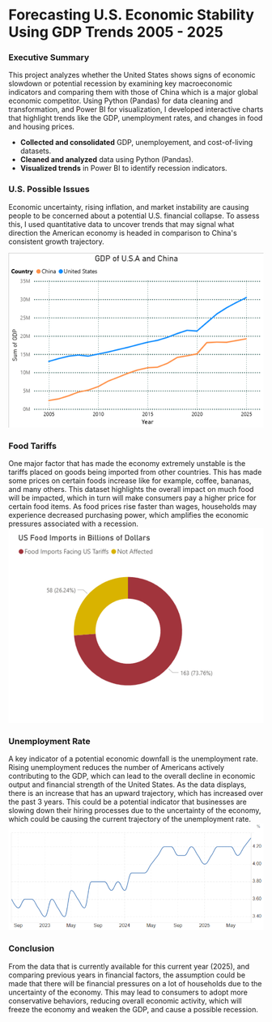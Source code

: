 # Forecasting U.S. Economic Stability Using GDP Trends 2005 - 2025
### Executive Summary
This project analyzes whether the United States shows signs of economic slowdown or potential recession by examining key macroeconomic indicators and comparing them with those of China which is a major global economic competitor. Using Python (Pandas) for data cleaning and transformation, and Power BI for visualization, I developed interactive charts that highlight trends like the GDP, unemployment rates, and changes in food and housing prices.
- **Collected and consolidated** GDP, unemployement, and cost-of-living datasets.
- **Cleaned and analyzed** data using Python (Pandas).
- **Visualized trends** in Power BI to identify recession indicators.

### U.S. Possible Issues
Economic uncertainty, rising inflation, and market instability are causing people to be concerned about a potential U.S. financial collapse. To assess this, I used quantitative data to uncover trends that may signal what direction the American economy is headed in comparison to China's consistent growth trajectory.

![GDP vs China Chart](GDPUSACHINA.png)
### Food Tariffs
One major factor that has made the economy extremely unstable is the tariffs placed on goods being imported from other countries. This has made some prices on certain foods increase like for example, coffee, bananas, and many others. This dataset highlights the overall impact on much food will be impacted, which in turn will make consumers pay a higher price for certain food items. As food prices rise faster than wages, households may experience decreased purchasing power, which amplifies the economic pressures associated with a recession.
![U.S. Tariffs Chart](Tariffs.png)

### Unemployment Rate
A key indicator of a potential economic downfall is the unemployment rate. Rising unemployment reduces the number of Americans actively contributing to the GDP, which can lead to the overall decline in economic output and financial strength of the United States. As the data displays, there is an increase that has an upward trajectory, which has increased over the past 3 years. This could be a potential indicator that businesses are slowing down their hiring processes due to the uncertainty of the economy, which could be causing the current trajectory of the unemployment rate.
![Unemployment Rate](unemployementrate.png)

### Conclusion
From the data that is currently available for this current year (2025), and comparing previous years in financial factors, the assumption could be made that there will be financial pressures on a lot of households due to the uncertainty of the economy. This may lead to consumers to adopt more conservative behaviors, reducing overall economic activity, which will freeze the economy and weaken the GDP, and cause a possible recession.
